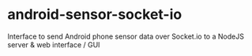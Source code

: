 # android-sensor-socket-io
Interface to send Android phone sensor data over Socket.io to a NodeJS server &amp; web interface / GUI
